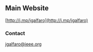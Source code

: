 ## Main Website

[http://j.mp/jgalfaro](http://j.mp/jgalfaro)

### Contact

[jgalfaro@ieee.org](mailto:jgalfaro@ieee.org)
